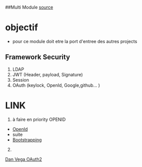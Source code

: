 
##Multi Module
[source](https://github.com/alexmarqs/springboot-multimodule-example/blob/master/security-lib/pom.xml)

# objectif
- pour ce module doit etre la port d'entree des autres projects

## Framework Security

1. LDAP
2. JWT (Header, payload, Signature)
3. Session
2. OAuth (keylock, OpenId, Google,github... )





# LINK
1. à faire en priority OPENID
- [OpenId](https://blog.stackademic.com/securing-java-applications-with-spring-security-jwt-and-openid-0f1d9a6ec744)
- suite
- [Bootstrapping](https://blog.stackademic.com/bootstrapping-your-application-with-innobridge-security-ae79b6b51f3f)
2. 
[Dan Vega OAuth2](https://www.youtube.com/watch?v=us0VjFiHogo&ab_channel=DanVega)